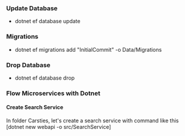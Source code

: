 ### Update Database

-   dotnet ef database update

### Migrations

-   dotnet ef migrations add "InitialCommit" -o Data/Migrations

### Drop Database

-   dotnet ef database drop

### Flow Microservices with Dotnet

#### Create Search Service

In folder Carsties, let's create a search service with command like this [dotnet new webapi -o src/SearchService]
